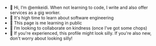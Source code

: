 - 👋 Hi, I’m @emkeidi. When not learning to code, I write and also offer services as a gig worker. 
- 👀 It's high time to learn about software engineering
- 🌱 This page is me learning in public
- 💞️ I’m looking to collaborate on kindness (once I've got some chops)
- 👶 If you're experienced, this profile might look silly. If you're also new, don't worry about looking silly!

<!---
emkeidi/emkeidi is a ✨ special ✨ repository because its `README.md` (this file) appears on your GitHub profile.
You can click the Preview link to take a look at your changes.
--->
